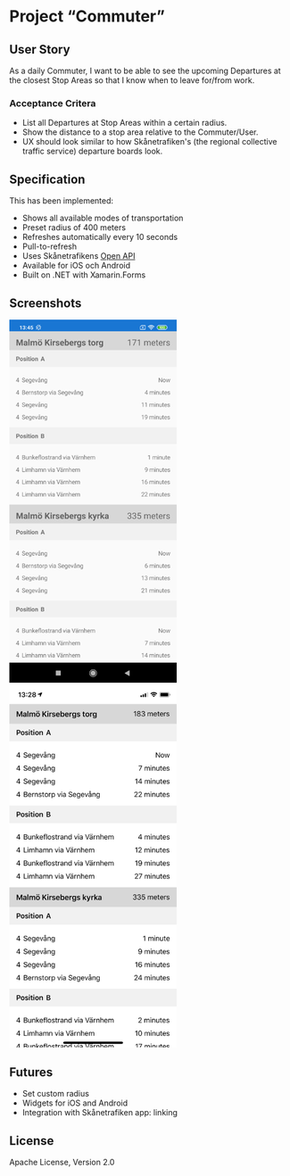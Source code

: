 # Project “Commuter”

## User Story

As a daily Commuter, I want to be able to see the upcoming Departures at the closest Stop Areas so that I know when to leave for/from work.
 
### Acceptance Critera

* List all Departures at Stop Areas within a certain radius.
* Show the distance to a stop area relative to the Commuter/User.
* UX should look similar to how Skånetrafiken's (the regional collective traffic service) departure boards look.

## Specification
This has been implemented:

* Shows all available modes of transportation
* Preset radius of 400 meters
* Refreshes automatically every 10 seconds
* Pull-to-refresh
* Uses Skånetrafikens [Open API](http://www.labs.skanetrafiken.se/default.asp)
* Available for iOS och Android
* Built on .NET with Xamarin.Forms

## Screenshots

<img src="Screenshots/android.jpeg" alt="On Android" width="300">
<img src="Screenshots/ios.png" alt="On iOS" width="300">

## Futures
* Set custom radius
* Widgets for iOS and Android
* Integration with Skånetrafiken app: linking

## License
Apache License, Version 2.0